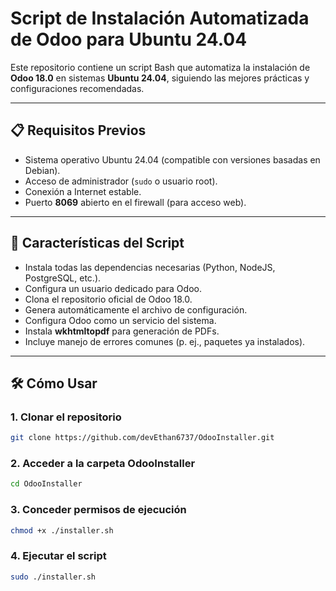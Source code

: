 # Script de Instalación Automatizada de Odoo para Ubuntu 24.04

Este repositorio contiene un script Bash que automatiza la instalación de **Odoo 18.0** en sistemas **Ubuntu 24.04**, siguiendo las mejores prácticas y configuraciones recomendadas.

---

## 📋 Requisitos Previos
- Sistema operativo Ubuntu 24.04 (compatible con versiones basadas en Debian).
- Acceso de administrador (`sudo` o usuario root).
- Conexión a Internet estable.
- Puerto **8069** abierto en el firewall (para acceso web).

---

## 🚀 Características del Script
- Instala todas las dependencias necesarias (Python, NodeJS, PostgreSQL, etc.).
- Configura un usuario dedicado para Odoo.
- Clona el repositorio oficial de Odoo 18.0.
- Genera automáticamente el archivo de configuración.
- Configura Odoo como un servicio del sistema.
- Instala **wkhtmltopdf** para generación de PDFs.
- Incluye manejo de errores comunes (p. ej., paquetes ya instalados).

---

## 🛠️ Cómo Usar

### 1. Clonar el repositorio
```bash
git clone https://github.com/devEthan6737/OdooInstaller.git
```

### 2. Acceder a la carpeta OdooInstaller
```bash
cd OdooInstaller
```

### 3. Conceder permisos de ejecución
```bash
chmod +x ./installer.sh
```

### 4. Ejecutar el script
```bash
sudo ./installer.sh
```
